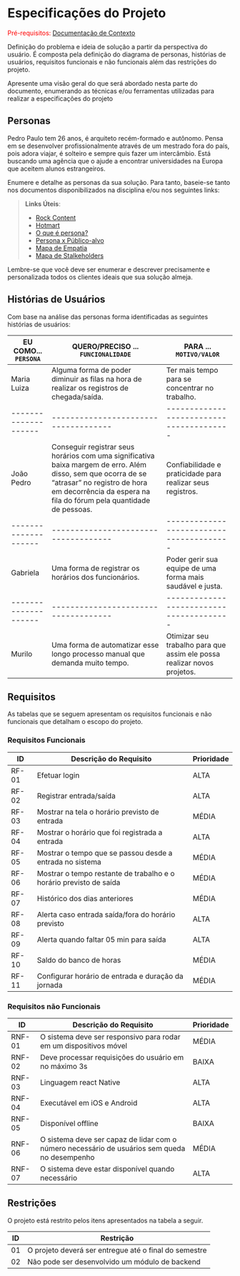 # Especificações do Projeto

<span style="color:red">Pré-requisitos: <a href="1-Documentação de Contexto.md"> Documentação de Contexto</a></span>

Definição do problema e ideia de solução a partir da perspectiva do usuário. É composta pela definição do  diagrama de personas, histórias de usuários, requisitos funcionais e não funcionais além das restrições do projeto.

Apresente uma visão geral do que será abordado nesta parte do documento, enumerando as técnicas e/ou ferramentas utilizadas para realizar a especificações do projeto

## Personas

Pedro Paulo tem 26 anos, é arquiteto recém-formado e autônomo. Pensa em se desenvolver profissionalmente através de um mestrado fora do país, pois adora viajar, é solteiro e sempre quis fazer um intercâmbio. Está buscando uma agência que o ajude a encontrar universidades na Europa que aceitem alunos estrangeiros.

Enumere e detalhe as personas da sua solução. Para tanto, baseie-se tanto nos documentos disponibilizados na disciplina e/ou nos seguintes links:

> **Links Úteis**:
> - [Rock Content](https://rockcontent.com/blog/personas/)
> - [Hotmart](https://blog.hotmart.com/pt-br/como-criar-persona-negocio/)
> - [O que é persona?](https://resultadosdigitais.com.br/blog/persona-o-que-e/)
> - [Persona x Público-alvo](https://flammo.com.br/blog/persona-e-publico-alvo-qual-a-diferenca/)
> - [Mapa de Empatia](https://resultadosdigitais.com.br/blog/mapa-da-empatia/)
> - [Mapa de Stalkeholders](https://www.racecomunicacao.com.br/blog/como-fazer-o-mapeamento-de-stakeholders/)
>
Lembre-se que você deve ser enumerar e descrever precisamente e personalizada todos os clientes ideais que sua solução almeja.

## Histórias de Usuários

Com base na análise das personas forma identificadas as seguintes histórias de usuários:

|EU COMO... `PERSONA`| QUERO/PRECISO ... `FUNCIONALIDADE` |PARA ... `MOTIVO/VALOR`                 |
|--------------------|------------------------------------|----------------------------------------|
| Maria Luiza | Alguma forma de poder diminuir as filas na hora de realizar os registros de chegada/saída. | Ter mais tempo para se concentrar no trabalho.  |
|--------------------|------------------------------------|----------------------------------------|
| João Pedro  | Conseguir registrar seus horários com uma significativa baixa margem de erro. Além disso, sem que ocorra de se “atrasar” no registro de hora em decorrência da espera na fila do fórum pela quantidade de pessoas.  | Confiabilidade e praticidade para realizar seus registros. |
|--------------------|------------------------------------|----------------------------------------|
| Gabriela | Uma forma de registrar os horários dos funcionários. | Poder gerir sua equipe de uma forma mais saudável e justa. |
|--------------------|------------------------------------|----------------------------------------|
| Murilo  | Uma forma de automatizar esse longo processo manual que demanda muito tempo. | Otimizar seu trabalho para que assim ele possa realizar novos projetos. |


## Requisitos

As tabelas que se seguem apresentam os requisitos funcionais e não funcionais que detalham o escopo do projeto.

### Requisitos Funcionais

|ID   | Descrição do Requisito  | Prioridade |
|-----|-----------------------------------------|----|
|RF-01| Efetuar login | ALTA |
|RF-02| Registrar entrada/saída | ALTA |
|RF-03| Mostrar na tela o horário previsto de entrada | MÉDIA |
|RF-04| Mostrar o horário que foi registrada a entrada | ALTA |
|RF-05| Mostrar o tempo que se passou desde a entrada no sistema | MÉDIA |
|RF-06| Mostrar o tempo restante de trabalho e o horário previsto de saída | MÉDIA |
|RF-07| Histórico dos dias anteriores | MÉDIA |
|RF-08| Alerta caso entrada saída/fora do horário previsto | ALTA |
|RF-09| Alerta quando faltar 05 min para saída | ALTA |
|RF-10| Saldo do banco de horas | MÉDIA |
|RF-11| Configurar horário de entrada e duração da jornada | MÉDIA |


### Requisitos não Funcionais

|ID    | Descrição do Requisito  |Prioridade |
|------|-------------------------|----|
|RNF-01| O sistema deve ser responsivo para rodar em um dispositivos móvel | MÉDIA | 
|RNF-02| Deve processar requisições do usuário em no máximo 3s |  BAIXA | 
|RNF-03| Linguagem react Native |  ALTA | 
|RNF-04| Executável em iOS e Android |  ALTA | 
|RNF-05| Disponível offline | BAIXA |
|RNF-06| O sistema deve ser capaz de lidar com o número necessário de usuários sem queda no desempenho | MÉDIA |
|RNF-07| O sistema deve estar disponível quando necessário | ALTA |


## Restrições

O projeto está restrito pelos itens apresentados na tabela a seguir.

|ID| Restrição                                             |
|--|-------------------------------------------------------|
|01| O projeto deverá ser entregue até o final do semestre |
|02| Não pode ser desenvolvido um módulo de backend        |
